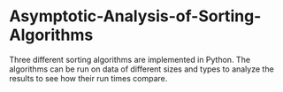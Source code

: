# Asymptotic-Analysis-of-Sorting-Algorithms
Three different sorting algorithms are implemented in Python. The algorithms can be run on data of different sizes and types to analyze the results to see how their run times compare.
